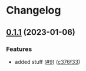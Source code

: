 # Changelog

## [0.1.1](https://github.com/beeme1mr/go-sdk-contrib/compare/hooks/validator-v0.1.0...hooks/validator/v0.1.1) (2023-01-06)


### Features

* added stuff ([#9](https://github.com/beeme1mr/go-sdk-contrib/issues/9)) ([c376f33](https://github.com/beeme1mr/go-sdk-contrib/commit/c376f338b69227cc35ec8ae727fb192c7d6f3ea3))
